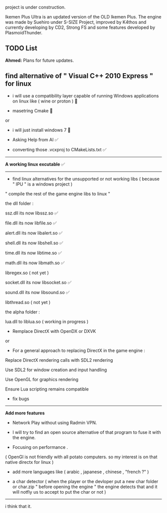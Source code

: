 project is under construction.

Ikemen Plus Ultra is an updated version of the OLD Ikemen Plus. The engine was made by Suehiro under S-SIZE Project, improved by K4thos and currently developing by CD2, Strong FS and some features developed by PlasmoidThunder.

## TODO List

**Ahmed:** Plans for future updates.

**find alternative of " Visual C++ 2010 Express " for linux**
------------

- i will use a compatibility layer capable of running Windows applications on linux
like ( wine or proton ) 🚫

- masetring Cmake 🚫

or

- i will just install windows 7 🚫

- Asking Help from AI ✅

- converting those .vcxproj to CMakeLists.txt ✅

------------


**A working linux excutable** ✅

------------

- find linux alternatives for the unsupported or not working libs ( because " IPU " is a windows project )

" compile the rest of the game engine libs to linux "

the dll folder :

ssz.dll its now libssz.so ✅

file.dll its now libfile.so ✅

alert.dll its now libalert.so ✅

shell.dll its now libshell.so ✅

time.dll its now libtime.so ✅

math.dll its now libmath.so ✅

libregex.so ( not yet )

socket.dll its now libsocket.so ✅

sound.dll its now libsound.so ✅

libthread.so ( not yet )

the alpha folder :

lua.dll to liblua.so ( working in progress )


- Remplace DirectX with OpenDX or DXVK 

or

- For a general approach to replacing DirectX in the game engine :

Replace DirectX rendering calls with SDL2 rendering

Use SDL2 for window creation and input handling

Use OpenGL for graphics rendering

Ensure Lua scripting remains compatible

- fix bugs

------------

**Add more features**

- Network Play without using Radmin VPN. 

- I will try to find an open source alternative of that program to fuse it with the engine.

- Focusing on performance .

( OpenGl is not friendly with all potato computers. so my interest is on that native directx for linux )

- add more languages like ( arabic , japanese , chinese , "french ?" )

- a char detector ( when the player or the devloper put a new char folder or char.zip " before opening the engine " the engine detects that and it will notfiy us to accept to put the char or not )

------------


i think that it.









